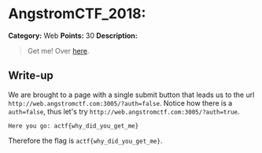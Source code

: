 # AngstromCTF_2018:

**Category:** Web
**Points:** 30
**Description:**

>Get me! Over [here](http://web.angstromctf.com:3005/).

## Write-up
We are brought to a page with a single submit button that leads us to the url `http://web.angstromctf.com:3005/?auth=false`. Notice how there is a `auth=false`, thus let's try `http://web.angstromctf.com:3005/?auth=true`.

    Here you go: actf{why_did_you_get_me}

Therefore the flag is `actf{why_did_you_get_me}`.
